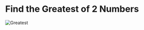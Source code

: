 # Find the Greatest of 2 Numbers

![Greatest](https://github.com/Swapnadip2005/Java_DSA_Insider/assets/149895037/955ec161-540c-49ce-92c7-7b60550be45a)
